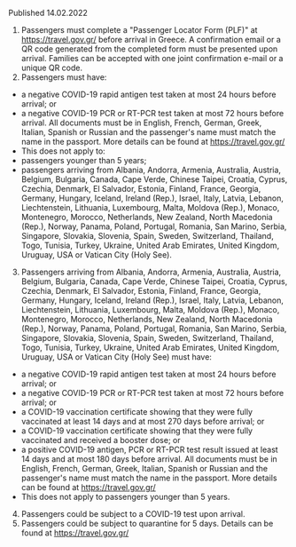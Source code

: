 Published 14.02.2022
1. Passengers must complete a "Passenger Locator Form (PLF)" at <a href="https://travel.gov.gr/">https://travel.gov.gr/</a> before arrival in Greece. A confirmation email or a QR code generated from the completed form must be presented upon arrival. Families can be accepted with one joint confirmation e-mail or a unique QR code.
2. Passengers must have:
- a negative COVID-19 rapid antigen test taken at most 24 hours before arrival; or
- a negative COVID-19 PCR or RT-PCR test taken at most 72 hours before arrival.
All documents must be in English, French, German, Greek, Italian, Spanish or Russian and the passenger's name must match the name in the passport. More details can be found at <a href="https://travel.gov.gr/">https://travel.gov.gr/</a>
- This does not apply to:
- passengers younger than 5 years;
- passengers arriving from Albania, Andorra, Armenia, Australia, Austria, Belgium, Bulgaria, Canada, Cape Verde, Chinese Taipei, Croatia, Cyprus, Czechia, Denmark, El Salvador, Estonia, Finland, France, Georgia, Germany, Hungary, Iceland, Ireland (Rep.), Israel, Italy, Latvia, Lebanon, Liechtenstein, Lithuania, Luxembourg, Malta, Moldova (Rep.), Monaco, Montenegro, Morocco, Netherlands, New Zealand, North Macedonia (Rep.), Norway, Panama, Poland, Portugal, Romania, San Marino, Serbia, Singapore, Slovakia, Slovenia, Spain, Sweden, Switzerland, Thailand, Togo, Tunisia, Turkey, Ukraine, United Arab Emirates, United Kingdom, Uruguay, USA or Vatican City (Holy See).
3. Passengers arriving from Albania, Andorra, Armenia, Australia, Austria, Belgium, Bulgaria, Canada, Cape Verde, Chinese Taipei, Croatia, Cyprus, Czechia, Denmark, El Salvador, Estonia, Finland, France, Georgia, Germany, Hungary, Iceland, Ireland (Rep.), Israel, Italy, Latvia, Lebanon, Liechtenstein, Lithuania, Luxembourg, Malta, Moldova (Rep.), Monaco, Montenegro, Morocco, Netherlands, New Zealand, North Macedonia (Rep.), Norway, Panama, Poland, Portugal, Romania, San Marino, Serbia, Singapore, Slovakia, Slovenia, Spain, Sweden, Switzerland, Thailand, Togo, Tunisia, Turkey, Ukraine, United Arab Emirates, United Kingdom, Uruguay, USA or Vatican City (Holy See) must have:
- a negative COVID-19 rapid antigen test taken at most 24 hours before arrival; or
- a negative COVID-19 PCR or RT-PCR test taken at most 72 hours before arrival; or
- a COVID-19 vaccination certificate showing that they were fully vaccinated at least 14 days and at most 270 days before arrival; or
- a COVID-19 vaccination certificate showing that they were fully vaccinated and received a booster dose; or
- a positive COVID-19 antigen, PCR or RT-PCR test result issued at least 14 days and at most 180 days before arrival.
All documents must be in English, French, German, Greek, Italian, Spanish or Russian and the passenger's name must match the name in the passport. More details can be found at <a href="https://travel.gov.gr/">https://travel.gov.gr/</a>
- This does not apply to passengers younger than 5 years.
4. Passengers could be subject to a COVID-19 test upon arrival.
5. Passengers could be subject to quarantine for 5 days. Details can be found at <a href="https://travel.gov.gr/">https://travel.gov.gr/</a>